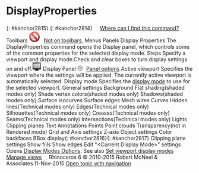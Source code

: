 ---
---


# DisplayProperties
{: #kanchor2815}
{: #kanchor2814}
 [![images/transparent.gif](images/transparent.gif)Where can I find this command?](javascript:void(0);) Toolbars
![images/-no-toolbar-button.png](images/-no-toolbar-button.png) [Not on toolbars.](toolbarwhattodo.html) 
Menus
Panels
Display Properties
The DisplayProperties command opens the Display panel, which controls some of the common properties for the selected display mode.
Steps
Specify a viewport and display mode.Check and clear boxes to turn display settings on and off.![images/displaytab.png](images/displaytab.png)Display Panel
![images/paneloptions.png](images/paneloptions.png) [Panel options](panel-options.html) 
Active viewport
Specifies the viewport where the settings will be applied. The currently active viewport is automatically selected.
Display mode
Specifies the [display mode](view-displaymode-options.html) to use for the selected viewport.
General settings
Background
Flat shading(shaded modes only)
Shade vertex colors(shaded modes only)
Shadows(shaded modes only)
Surface isocurves
Surface edges
Mesh wires
Curves
Hidden lines(Technical modes only)
Edges(Technical modes only)
Silhouettes(Technical modes only)
Creases(Technical modes only)
Seams(Technical modes only)
Intersections(Technical modes only)
Lights
Clipping planes
Text
Annotations
Points
Point clouds
Transparency(not in Rendered mode)
Grid and Axis settings
Z-axis
Object settings
Color backfaces
BBox display{: #kanchor2816}{: #kanchor2817}
Clipping plane settings
Show fills
Show edges
Edit "&lt;Current Display Mode&gt;" settings
Opens [Display Modes Options](view-displaymode-options.html).
See also
 [Set viewport display modes](sak-displaymodes.html) 
 [Manage views](sak-view.html) 
&#160;
&#160;
Rhinoceros 6 © 2010-2015 Robert McNeel &amp; Associates.11-Nov-2015
 [Open topic with navigation](displayproperties.html) 

